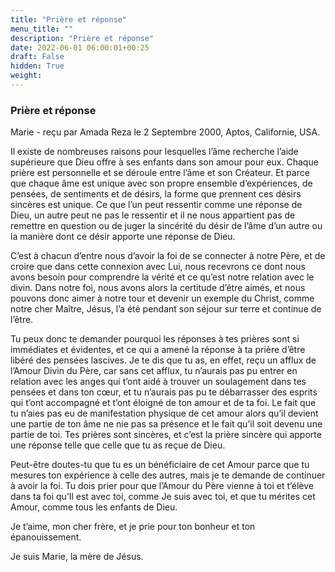 ```yaml
---
title: "Prière et réponse"
menu_title: ""
description: "Prière et réponse"
date: 2022-06-01 06:00:01+00:25
draft: False
hidden: True
weight:
---
```

### Prière et réponse

Marie - reçu par Amada Reza le 2 Septembre 2000, Aptos, Californie, USA.

Il existe de nombreuses raisons pour lesquelles l’âme recherche l’aide supérieure que Dieu offre à ses enfants dans son amour pour eux. Chaque prière est personnelle et se déroule entre l’âme et son Créateur. Et parce que chaque âme est unique avec son propre ensemble d’expériences, de pensées, de sentiments et de désirs, la forme que prennent ces désirs sincères est unique. Ce que l’un peut ressentir comme une réponse de Dieu, un autre peut ne pas le ressentir et il ne nous appartient pas de remettre en question ou de juger la sincérité du désir de l’âme d’un autre ou la manière dont ce désir apporte une réponse de Dieu.

C’est à chacun d’entre nous d’avoir la foi de se connecter à notre Père, et de croire que dans cette connexion avec Lui, nous recevrons ce dont nous avons besoin pour comprendre la vérité et ce qu’est notre relation avec le divin. Dans notre foi, nous avons alors la certitude d’être aimés, et nous pouvons donc aimer à notre tour et devenir un exemple du Christ, comme notre cher Maître, Jésus, l’a été pendant son séjour sur terre et continue de l’être.

Tu peux donc te demander pourquoi les réponses à tes prières sont si immédiates et évidentes, et ce qui a amené la réponse à ta prière d’être libéré des pensées lascives. Je te dis que tu as, en effet, reçu un afflux de l’Amour Divin du Père, car sans cet afflux, tu n’aurais pas pu entrer en relation avec les anges qui t’ont aidé à trouver un soulagement dans tes pensées et dans ton cœur, et tu n’aurais pas pu te débarrasser des esprits qui t’ont accompagné et t’ont éloigné de ton amour et de ta foi. Le fait que tu n’aies pas eu de manifestation physique de cet amour alors qu’il devient une partie de ton âme ne nie pas sa présence et le fait qu’il soit devenu une partie de toi. Tes prières sont sincères, et c’est la prière sincère qui apporte une réponse telle que celle que tu as reçue de Dieu.

Peut-être doutes-tu que tu es un bénéficiaire de cet Amour parce que tu mesures ton expérience à celle des autres, mais je te demande de continuer à avoir la foi. Tu dois prier pour que l’Amour du Père vienne à toi et t’élève dans ta foi qu’Il est avec toi, comme Je suis avec toi, et que tu mérites cet Amour, comme tous les enfants de Dieu.

Je t’aime, mon cher frère, et je prie pour ton bonheur et ton épanouissement.

Je suis Marie, la mère de Jésus.